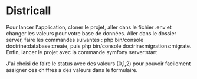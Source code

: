 # Districall

Pour lancer l'application, cloner le projet, aller dans le fichier .env et changer les valeurs pour votre base de données. 
Aller dans le dossier server, faire les commandes suivantes : php bin/console doctrine:database:create, puis php bin/console doctrine:migrations:migrate.
Enfin, lancer le projet avec la commande symfony server:start

J'ai choisi de faire le status avec des valeurs (0,1,2) pour pouvoir facilement assigner ces chiffres à des valeurs dans le formulaire.
